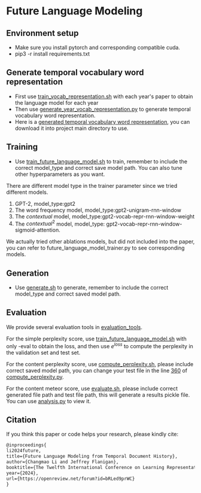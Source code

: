 # Future Language Modeling

## Environment setup

- Make sure you install pytorch and corresponding compatible cuda.
- pip3 -r install requirements.txt

## Generate temporal vocabulary word representation

- First use [train_vocab_representation.sh](https://github.com/jlab-nlp/Future-Language-Modeling/blob/main/train_vocab_representation.sh) with each year's paper to obtain the language model for each year
- Then use [generate_year_vocab_representation.py](https://github.com/jlab-nlp/Future-Language-Modeling/blob/main/data_process/generate_year_vocab_representation.py) to generate temporal vocabulary word representation. 
- Here is a [generated temporal vocabulary word representation](https://drive.google.com/file/d/10R8ziuSadVXyUU-0xf8Ds-kANljgutJP/view?usp=sharing), you can download it into project main directory to use.

## Training

- Use [train_future_language_model.sh](https://github.com/jlab-nlp/Future-Language-Modeling/blob/main/train_future_language_model.sh) to train, remember to include the correct model_type and correct save model path. You can also tune other hyperparameters as you want.

There are different model type in the trainer parameter since we tried different models.

1. GPT-2, model_type:gpt2
2. The word frequency model, model_type:gpt2-unigram-rnn-window
3. The $contextual$ model, model_type:gpt2-vocab-repr-rnn-window-weight
4. The $contextual^2$ model, model_type: gpt2-vocab-repr-rnn-window-sigmoid-attention.

We actually tried other ablations models, but did not included into the paper, you can refer to future_language_model_trainer.py to see corresponding models.

## Generation

- Use [generate.sh](https://github.com/jlab-nlp/Future-Language-Modeling/blob/main/generate.sh) to generate, remember to include the correct model_type and correct saved model path.

## Evaluation

We provide several evaluation tools in [evaluation_tools](https://github.com/jlab-nlp/Future-Language-Modeling/tree/main/evaluation_tools).

For the simple perplexity score, use  [train_future_language_model.sh](https://github.com/jlab-nlp/Future-Language-Modeling/blob/main/train_future_language_model.sh)  with only -eval to obtain the loss, and then  use $e^{loss}$ to compute the perplexity in the validation set and test set.

For the content perplexity score, use [compute_perplexity.sh](https://github.com/jlab-nlp/Future-Language-Modeling/blob/main/evaluation_tools/compute_perplexity.sh), please include correct saved model path, you can change your test file in the line [360](https://github.com/jlab-nlp/Future-Language-Modeling/blob/main/evaluation_tools/compute_perplexity.py#L360C1-L360C44) of [compute_perplexity.py](https://github.com/jlab-nlp/Future-Language-Modeling/blob/main/evaluation_tools/compute_perplexity.py).

For the content meteor score, use [evaluate.sh](https://github.com/jlab-nlp/Future-Language-Modeling/blob/main/evaluation_tools/evaluate.sh), please include correct generated file path and test file path, this will generate a results pickle file. You can use [analysis.py](https://github.com/jlab-nlp/Future-Language-Modeling/blob/main/evaluation_tools/analysis.py) to view it.

## Citation

If you think this paper or code helps your research, please kindly cite:

```tex
@inproceedings{
li2024future,
title={Future Language Modeling from Temporal Document History},
author={Changmao Li and Jeffrey Flanigan},
booktitle={The Twelfth International Conference on Learning Representations},
year={2024},
url={https://openreview.net/forum?id=bRLed9prWC}
}
```









